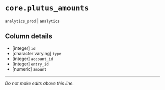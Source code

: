 # `core.plutus_amounts`
`analytics_prod` | `analytics`

## Column details
* [integer]   `id`
* [character varying] `type`
* [integer]   `account_id`
* [integer]   `entry_id`
* [numeric]   `amount`

-------------------------------------------------------------------------------
*Do not make edits above this line.*
